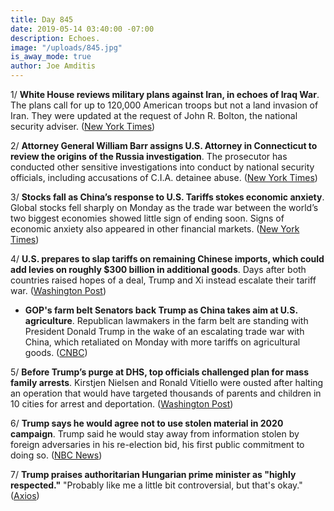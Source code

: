 ```yaml
---
title: Day 845
date: 2019-05-14 03:40:00 -07:00
description: Echoes.
image: "/uploads/845.jpg"
is_away_mode: true
author: Joe Amditis
---
```


1/ **White House reviews military plans against Iran, in echoes of Iraq War**. The plans call for up to 120,000 American troops but not a land invasion of Iran. They were updated at the request of John R. Bolton, the national security adviser. ([New York Times](https://www.nytimes.com/2019/05/13/world/middleeast/us-military-plans-iran.html))

2/ **Attorney General William Barr assigns U.S. Attorney in Connecticut to review the origins of the Russia investigation**. The prosecutor has conducted other sensitive investigations into conduct by national security officials, including accusations of C.I.A. detainee abuse. ([New York Times](https://www.nytimes.com/2019/05/13/us/politics/russia-investigation-justice-department-review.html))

3/ **Stocks fall as China’s response to U.S. Tariffs stokes economic anxiety**. Global stocks fell sharply on Monday as the trade war between the world’s two biggest economies showed little sign of ending soon. Signs of economic anxiety also appeared in other financial markets. ([New York Times](https://www.nytimes.com/2019/05/13/business/global-markets.html))

4/ **U.S. prepares to slap tariffs on remaining Chinese imports, which could add levies on roughly $300 billion in additional goods**. Days after both countries raised hopes of a deal, Trump and Xi instead escalate their tariff war. ([Washington Post](https://www.washingtonpost.com/business/2019/05/13/trump-warns-china-not-retaliate-tariffs-insists-they-wont-hurt-us-consumers/))

* **GOP's farm belt Senators back Trump as China takes aim at U.S. agriculture**. Republican lawmakers in the farm belt are standing with President Donald Trump in the wake of an escalating trade war with China, which retaliated on Monday with more tariffs on agricultural goods. ([CNBC](https://www.cnbc.com/2019/05/13/gops-farm-belt-senators-back-trump-as-china-takes-aim-at-us-agriculture.html))

5/ **Before Trump’s purge at DHS, top officials challenged plan for mass family arrests**. Kirstjen Nielsen and Ronald Vitiello were ousted after halting an operation that would have targeted thousands of parents and children in 10 cities for arrest and deportation. ([Washington Post](https://www.washingtonpost.com/immigration/before-trumps-purge-at-dhs-top-officials-challenged-plan-for-mass-family-arrests/2019/05/13/d7cb91ce-75af-11e9-bd25-c989555e7766_story.html))

6/ **Trump says he would agree not to use stolen material in 2020 campaign**. Trump said he would stay away from information stolen by foreign adversaries in his re-election bid, his first public commitment to doing so. ([NBC News](https://www.nbcnews.com/politics/donald-trump/trump-says-he-would-agree-not-use-stolen-material-2020-n1005146))

7/ **Trump praises authoritarian Hungarian prime minister as "highly respected."** "Probably like me a little bit controversial, but that's okay." ([Axios](https://www.axios.com/trump-viktor-orban-hungary-migration-d32f28ea-c433-447b-90e0-9c69f37a2491.html))